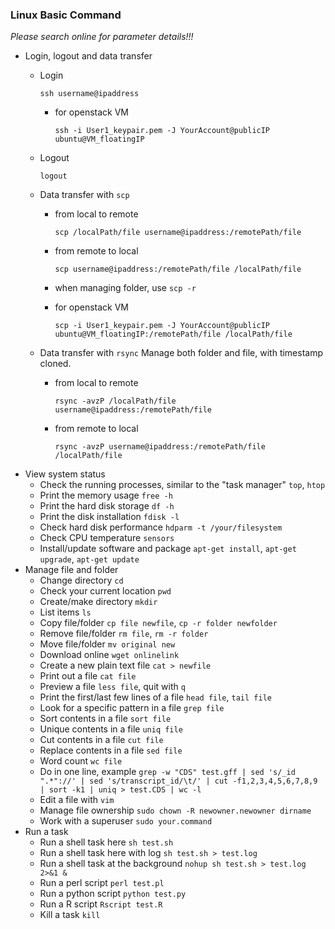 ### Linux Basic Command
<i>Please search online for parameter details!!!</i>
- Login, logout and data transfer 
  - Login
  
    `ssh username@ipaddress`
    - for openstack VM
    
      `ssh -i User1_keypair.pem -J YourAccount@publicIP ubuntu@VM_floatingIP`
      
  - Logout
    
    `logout`
    
  - Data transfer with `scp`
    - from local to remote 
    
      `scp /localPath/file username@ipaddress:/remotePath/file`
    - from remote to local 
    
      `scp username@ipaddress:/remotePath/file /localPath/file`
    - when managing folder, use `scp -r`
    - for openstack VM
    
      `scp -i User1_keypair.pem -J YourAccount@publicIP ubuntu@VM_floatingIP:/remotePath/file /localPath/file`

  - Data transfer with `rsync`
    Manage both folder and file, with timestamp cloned.
    - from local to remote
      
      `rsync -avzP /localPath/file username@ipaddress:/remotePath/file`
    - from remote to local
      
      `rsync -avzP username@ipaddress:/remotePath/file /localPath/file`
- View system status
  - Check the running processes, similar to the "task manager" `top`, `htop`
  - Print the memory usage `free -h`
  - Print the hard disk storage `df -h`
  - Print the disk installation `fdisk -l`
  - Check hard disk performance `hdparm -t /your/filesystem`
  - Check CPU temperature `sensors`
  - Install/update software and package `apt-get install`, `apt-get upgrade`, `apt-get update`
- Manage file and folder
  - Change directory `cd`
  - Check your current location `pwd`
  - Create/make directory `mkdir`
  - List items `ls`
  - Copy file/folder `cp file newfile`, `cp -r folder newfolder`
  - Remove file/folder `rm file`, `rm -r folder`
  - Move file/folder `mv original new`
  - Download online `wget onlinelink`
  - Create a new plain text file `cat > newfile`
  - Print out a file `cat file`
  - Preview a file `less file`, quit with `q`
  - Print the first/last few lines of a file `head file`, `tail file`
  - Look for a specific pattern in a file `grep file`
  - Sort contents in a file `sort file`
  - Unique contents in a file `uniq file`
  - Cut contents in a file `cut file`
  - Replace contents in a file `sed file`
  - Word count `wc file`
  - Do in one line, example
    `grep -w "CDS" test.gff | sed 's/_id ".*"://' | sed 's/transcript_id/\t/' | cut -f1,2,3,4,5,6,7,8,9 | sort -k1 | uniq > test.CDS | wc -l`
  - Edit a file with `vim`
  - Manage file ownership `sudo chown -R newowner.newowner dirname`
  - Work with a superuser `sudo your.command`
- Run a task
  - Run a shell task here `sh test.sh`
  - Run a shell task here with log `sh test.sh > test.log`
  - Run a shell task at the background `nohup sh test.sh > test.log 2>&1 &`
  - Run a perl script `perl test.pl`
  - Run a python script `python test.py`
  - Run a R script `Rscript test.R`
  - Kill a task `kill`
